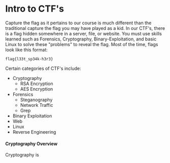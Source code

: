 # Intro to CTF's
Capture the flag as it pertains to our course is much different than the traditional capture the flag you may have played as a kid. In our CTF's, there is a flag hidden somewhere in a server, file, or website. You must use skills learned such as Forensics, Cryptography, Binary-Exploitation, and basic Linux to solve these "problems" to reveal the flag.
Most of the time, flags look like this format:
```
flag{l33t_sp34k-h3r3}
```
Certain categories of CTF's include:
- Cryptography
  - RSA Encryption
  - AES Encryption
- Forensics
  - Steganography
  - Network Traffic
  - Grep
- Binary Exploitation
- Web
- Linux
- Reverse Engineering
 #### Cryptography Overview
 Cryptography is 
